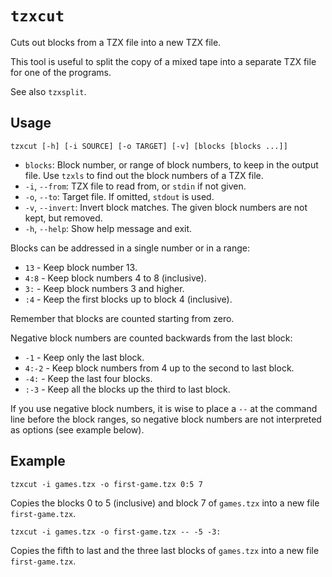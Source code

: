 # `tzxcut`

Cuts out blocks from a TZX file into a new TZX file.

This tool is useful to split the copy of a mixed tape into a separate TZX file for one of the programs.

See also `tzxsplit`.

## Usage

```
tzxcut [-h] [-i SOURCE] [-o TARGET] [-v] [blocks [blocks ...]]
```

* `blocks`: Block number, or range of block numbers, to keep in the output file. Use `tzxls` to find out the block numbers of a TZX file.
* `-i`, `--from`: TZX file to read from, or `stdin` if not given.
* `-o`, `--to`: Target file. If omitted, `stdout` is used.
* `-v`, `--invert`: Invert block matches. The given block numbers are not kept, but removed.
* `-h`, `--help`: Show help message and exit.

Blocks can be addressed in a single number or in a range:

* `13` - Keep block number 13.
* `4:8` - Keep block numbers 4 to 8 (inclusive).
* `3:` - Keep block numbers 3 and higher.
* `:4` - Keep the first blocks up to block 4 (inclusive).

Remember that blocks are counted starting from zero.

Negative block numbers are counted backwards from the last block:

* `-1` - Keep only the last block.
* `4:-2` - Keep block numbers from 4 up to the second to last block.
* `-4:` - Keep the last four blocks.
* `:-3` - Keep all the blocks up the third to last block.

If you use negative block numbers, it is wise to place a `--` at the command line before the block ranges, so negative block numbers are not interpreted as options (see example below).

## Example

```
tzxcut -i games.tzx -o first-game.tzx 0:5 7
```

Copies the blocks 0 to 5 (inclusive) and block 7 of `games.tzx` into a new file `first-game.tzx`.

```
tzxcut -i games.tzx -o first-game.tzx -- -5 -3:
```

Copies the fifth to last and the three last blocks of `games.tzx` into a new file `first-game.tzx`.
